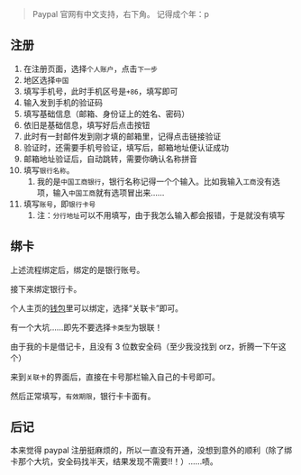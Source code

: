 > Paypal 官网有中文支持，右下角。
> 记得成个年：p

## 注册
1. 在注册页面，选择`个人账户`，点击`下一步`
2. 地区选择`中国`
3. 填写手机号，此时手机区号是`+86`，填写即可
4. 输入发到手机的验证码
5. 填写基础信息（邮箱、身份证上的姓名、密码）
6. 依旧是基础信息，填写好后点击按钮
7. 此时有一封邮件发到刚才填的邮箱里，记得点击链接验证
8. 验证时，还需要手机号验证，填写后，邮箱地址便认证成功
9. 邮箱地址验证后，自动跳转，需要你确认名称拼音
10. 填写`银行名称`。
	1. 我的是`中国工商银行`，银行名称记得一个个输入。比如我输入`工商`没有选项，输入`中国工商`就有选项冒出来……
11. 填写`账号`，即`银行卡号`
	1. 注：`分行地址`可以不用填写，由于我怎么输入都会报错，于是就没有填写

## 绑卡

上述流程绑定后，绑定的是银行账号。

接下来绑定银行卡。

个人主页的[钱包](https://www.paypal.com/myaccount/money/)里可以绑定，选择“关联卡”即可。

有一个大坑……即先不要选择`卡类型`为银联！

由于我的卡是借记卡，且没有 3 位数安全码（至少我没找到 orz，折腾一下午这个）

来到`关联卡`的界面后，直接在卡号那栏输入自己的卡号即可。

然后正常填写，`有效期限`，银行卡卡面有。

## 后记

本来觉得 paypal 注册挺麻烦的，所以一直没有开通，没想到意外的顺利（除了绑卡那个大坑，安全码找半天，结果发现不需要!!！）……啧。
